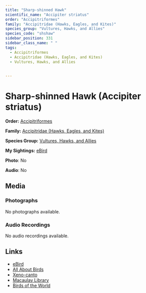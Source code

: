 ```yaml
---
title: "Sharp-shinned Hawk"
scientific_name: "Accipiter striatus"
order: "Accipitriformes"
family: "Accipitridae (Hawks, Eagles, and Kites)"
species_group: "Vultures, Hawks, and Allies"
species_code: "shshaw"
sidebar_position: 331
sidebar_class_name: " "
tags: 
  - Accipitriformes
  - Accipitridae (Hawks, Eagles, and Kites)
  - Vultures, Hawks, and Allies
  
  
---
```


# Sharp-shinned Hawk (Accipiter striatus)

**Order:** [Accipitriformes](/tags/accipitriformes)

**Family:** [Accipitridae (Hawks, Eagles, and Kites)](/tags/accipitridae-hawks-eagles-and-kites)

**Species Group:** [Vultures, Hawks, and Allies](/tags/vultures-hawks-and-allies)

**My Sightings:** [eBird](https://ebird.org/lifelist?r=world&time=life&spp=shshaw)

**Photo**: No 

**Audio**: No

## Media
### Photographs
No photographs available.

### Audio Recordings
No audio recordings available.

## Links
* [eBird](https://ebird.org/species/shshaw) 
* [All About Birds](https://www.allaboutbirds.org/guide/shshaw) 
* [Xeno-canto](https://www.xeno-canto.org/species/accipiter-striatus) 
* [Macaulay Library](https://search.macaulaylibrary.org/catalog?taxonCode=shshaw&sort=rating_rank_desc)
* [Birds of the World](https://birdsoftheworld.org/bow/species/shshaw)

